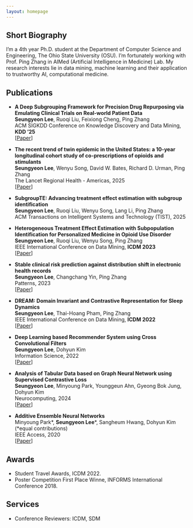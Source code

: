 ```yaml
---
layout: homepage
---
```



## Short Biography
I’m a 4th year Ph.D. student at the Department of Computer Science and Engineering, The Ohio State University (OSU). I’m fortunately working with Prof. Ping Zhang in AIMed (Artificial Intelligence in Medicine) Lab. My research interests lie in data mining, machine learning and their application to trustworthy AI, computational medicine.


## Publications
- **A Deep Subgrouping Framework for Precision Drug Repurposing via Emulating Clinical Trials on Real-world Patient Data**
  <br>
   **Seungyeon Lee**, Ruoqi Liu, Feixiong Cheng, Ping Zhang
  <br>
  ACM SIGKDD Conference on Knowledge Discovery and Data Mining, **KDD ’25**
  <br>
   [[Paper](https://arxiv.org/pdf/2412.20373)]


- **The recent trend of twin epidemic in the United States: a 10-year longitudinal cohort study of co-prescriptions of opioids and stimulants**
  <br>
   **Seungyeon Lee**, Wenyu Song, David W. Bates, Richard D. Urman, Ping Zhang
  <br>
  The Lancet Regional Health - Americas, 2025
  <br>
   [[Paper](https://www.thelancet.com/action/showPdf?pii=S2667-193X%2825%2900040-7)]


- **SubgroupTE: Advancing treatment effect estimation with subgroup identification**
  <br>
   **Seungyeon Lee**, Ruoqi Liu, Wenyu Song, Lang Li, Ping Zhang
  <br>
  ACM Transactions on Intelligent Systems and Technology (TIST), 2025
   
- **Heterogeneous Treatment Effect Estimation with Subpopulation Identification for Personalized Medicine in Opioid Use Disorder**
  <br>
   **Seungyeon Lee**, Ruoqi Liu, Wenyu Song, Ping Zhang
  <br>
  IEEE International Conference on Data Mining, **ICDM 2023**
  <br>
   [[Paper](https://ieeexplore.ieee.org/stamp/stamp.jsp?tp=&arnumber=10415782)]
  
- **Stable clinical risk prediction against distribution shift in electronic health records**
  <br>
   **Seungyeon Lee**, Changchang Yin, Ping Zhang
  <br>
  Patterns, 2023
  <br>
   [[Paper](https://www.sciencedirect.com/science/article/pii/S2666389923001976?via%3Dihub)]

- **DREAM: Domain Invariant and Contrastive Representation for Sleep Dynamics**
  <br>
   **Seungyeon Lee**, Thai-Hoang Pham, Ping Zhang
  <br>
  IEEE International Conference on Data Mining, **ICDM 2022**
  <br>
  [[Paper](https://ieeexplore.ieee.org/stamp/stamp.jsp?tp=&arnumber=10027713)] 
  
- **Deep Learning based Recommender System using Cross Convolutional Filters**
  <br>
   **Seungyeon Lee**, Dohyun Kim
  <br>
  Information Science, 2022
  <br>
  [[Paper](https://reader.elsevier.com/reader/sd/pii/S0020025522000561?token=C2700B4545A70B92A5449315478DC5F3DA43569C2F6E99DEA25F9A0308E099644273BDBDCC0D711D2EE5305F7F4B037E&originRegion=us-east-1&originCreation=20221121005726)]

- **Analysis of Tabular Data based on Graph Neural Network using Supervised Contrastive Loss** 
  <br>
   **Seungyeon Lee**, Minyoung Park, Younggeun Ahn, Gyeong Bok Jung, Dohyun Kim
  <br>
  Neurocomputing, 2024
  <br>
  [[Paper](https://pdf.sciencedirectassets.com/271597/1-s2.0-S0925231223X00472/1-s2.0-S0925231223012602/main.pdf?X-Amz-Security-Token=IQoJb3JpZ2luX2VjEDMaCXVzLWVhc3QtMSJHMEUCIEPK%2Bn2e4dvC1Q2vYwT3Y0oRfyDSVT1rEntoAn24g2suAiEAp5cXQUNFlm9j%2BqI%2FHx0s7Qn9neCCQ7Y8FOVsAvmNoGYquwUI%2FP%2F%2F%2F%2F%2F%2F%2F%2F%2F%2FARAFGgwwNTkwMDM1NDY4NjUiDNhIqhO4a83LgUvp6iqPBQf7wr8w0jHCxiu6lQp9ctQFMVZ%2BufOEEy5VFCquZ%2Fut9dVc9ZJG7laxPiFIAmJ3HmaNIwGgcBCJwUs0KfmoW8Q86oZXGBZds8Zuk2qbZCFCRhVx6FWceFHp5RXGaWAHGHBLcc4GQ0aUn6ALXupCacdn0pk7k5jEMu%2BAFiRB22%2FPsht9bwXlqF9UhEZkBHobfPl3%2F9LCf0kGhw9mMBN%2FgLNNPq2JnJQ2H2MkkNb6OTDWTfi76qmSfy0S3nXdwQ1H9aYp7eu0KKJtsVnOxZ3kOK4IJptO82Ru%2FDBAVCBJ4Nj6PtxYiMCK7kUtIbfswTOE8rXVjGBDFQXR1KsVqXBRGK794S8KB1PVLnL%2BtAZS9rzbCi9rALhuJ65VOp1DcejUbprO7wSGfUXqDhKb5Kbq%2Fmg9xkrHyFGhAg7drLkGh4OxuJBZjk%2BYoZAvTPS0Us%2FjE3P8u8zA3FcLOr37dMA3OcXHTl9Hxn5IclWQ75O2N7i5%2BfMf2ACLikojI3ZhSg%2FDrvj%2FMVwqic9j7A6Mooe%2FGjA9%2BdDyTJE4cxLI5tlW5bxACiW%2F%2BEjy9J2yo4kMNAtRUBHgAzPDJXebzsKRSkajpYXaHkBvCyaDRdCoUoy5Ox2WGBep76Dt6yudLXtIUfWYYSyuoXEp3Dn8OL2qSO5gwqE9DfOBJebuT76g3ezMtMz67s4qK5b71urntZBLzeMH%2BDHHfVbhiWqFmVavrIIHkva3rBfUfcQHwaCHiNfbRq0bk7xFR2llPsE6wAIDwXU5vr9CtwkvLVbwlGFuS5D2%2Bxr79NWsKJ0IEB%2FI6elWH4R9BWABi54ZWo5m%2BUdYGOvtSeLvbdJtCPCdDb%2B5DgEs6EEPeE3uRwdLKyAUHt1LrtUw%2Bp6WrgY6sQGbBpZUDb%2FdLhQQ2t5rwzzRrIIo0Xeo0ZIxEfE2GoCZQW2DSLTP%2FofKxXQ7vd732wE6sltd2EbCgRddvXPl4daYDoblu%2Fz8ml4PLgrC%2B61ZjSWMapncvW2pHhICr9L3Yqw5Q%2FFSzSqXbFg5%2FZnORkar88vI3BQsMp0W6GyIgiUBXdWKJ6f6%2FaRomrkPZPvEunKLZFiuC6d9yb4NYIsg2uz%2F6Z6SNn3YAA%2F22x%2FvlmMQvFU%3D&X-Amz-Algorithm=AWS4-HMAC-SHA256&X-Amz-Date=20240209T042034Z&X-Amz-SignedHeaders=host&X-Amz-Expires=300&X-Amz-Credential=ASIAQ3PHCVTYZ7VN6MRY%2F20240209%2Fus-east-1%2Fs3%2Faws4_request&X-Amz-Signature=1231673894a8c0f8601c16138a1d7fcfa8866c2910c293b6bf046432b126c288&hash=e435bee7c7410359c4161ff8b360d6342a774ef4b1ce205f4a4357620ead0957&host=68042c943591013ac2b2430a89b270f6af2c76d8dfd086a07176afe7c76c2c61&pii=S0925231223012602&tid=spdf-27bfd963-bd8f-481c-9bd7-a81abc638d4c&sid=cc48de0a45a355409459b4b92d10644a95cegxrqa&type=client&tsoh=d3d3LnNjaWVuY2VkaXJlY3QuY29t&ua=171c5d57545e53525f&rr=8529520fb8ed61b8&cc=us)]

  
- **Additive Ensemble Neural Networks**
  <br>
  Minyoung Park\*, **Seungyeon Lee**\*, Sangheum Hwang, Dohyun Kim (\*equal contributions)
  <br>
  IEEE Access, 2020
  <br>
  [[Paper](https://ieeexplore.ieee.org/stamp/stamp.jsp?tp=&arnumber=9121218)]

  
## Awards

- Student Travel Awards, ICDM 2022.
- Poster Competition First Place Winne, INFORMS International Conference 2018. 

## Services

- Conference Reviewers: ICDM, SDM
